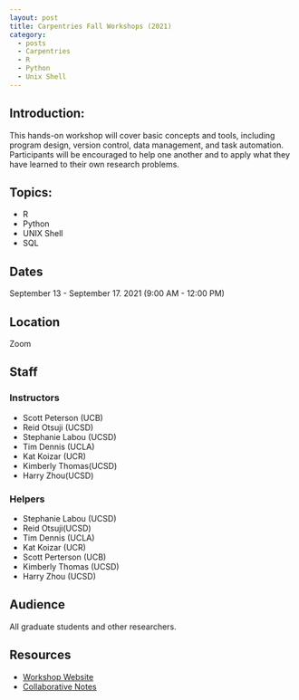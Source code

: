 ```yaml
---
layout: post
title: Carpentries Fall Workshops (2021)
category:
  - posts
  - Carpentries
  - R
  - Python
  - Unix Shell
---
```


## Introduction:
This hands-on workshop will cover basic concepts and tools, including program design, version control, data management, and task automation. Participants will be encouraged to help one another and to apply what they have learned to their own research problems.


## Topics:
* R
* Python
* UNIX Shell
* SQL


## Dates
September 13 - September 17. 2021 (9:00 AM - 12:00 PM)


## Location
Zoom

## Staff

### Instructors
* Scott Peterson (UCB)
* Reid Otsuji (UCSD)
* Stephanie Labou (UCSD)
* Tim Dennis (UCLA)
* Kat Koizar (UCR)
* Kimberly Thomas(UCSD)
* Harry Zhou(UCSD)

### Helpers
* Stephanie Labou (UCSD)
* Reid Otsuji(UCSD)
* Tim Dennis (UCLA)
* Kat Koizar (UCR)
* Scott Perterson (UCB)
* Kimberly Thomas (UCSD)
* Harry Zhou (UCSD)


## Audience
All graduate students and other researchers.


## Resources
* [Workshop Website](https://ucsdlib.github.io/2021-09-13-uc-collab/)
* [Collaborative Notes](https://codimd.carpentries.org/fwkQLM2ZTuCRirtE16WjBQ)
